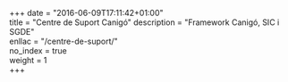 +++
date        = "2016-06-09T17:11:42+01:00"	
title       = "Centre de Suport Canigó"	
description = "Framework Canigó, SIC i SGDE"	
enllac		  = "/centre-de-suport/"	
no_index 	  = true	
weight 		  = 1	
+++
